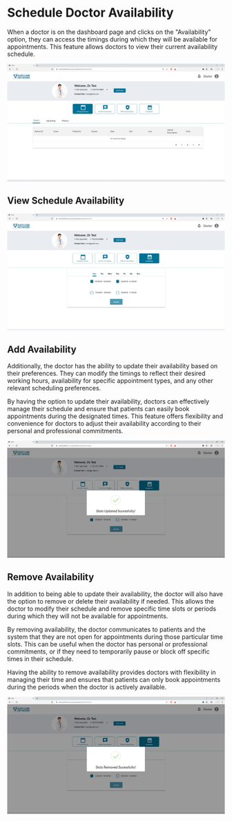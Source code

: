 # Schedule Doctor Availability

When a doctor is on the dashboard page and clicks on the "Availability" option, they can access the timings during which they will be available for appointments. This feature allows doctors to view their current availability schedule.

![Logo](./images/doctor/dc_dashboard.jpg)

## View Schedule Availability

![Logo](./images/doctor/doc_available.jpg)

## Add Availability

Additionally, the doctor has the ability to update their availability based on their preferences. They can modify the timings to reflect their desired working hours, availability for specific appointment types, and any other relevant scheduling preferences.

By having the option to update their availability, doctors can effectively manage their schedule and ensure that patients can easily book appointments during the designated times. This feature offers flexibility and convenience for doctors to adjust their availability according to their personal and professional commitments.

![Logo](./images/doctor/doc_available_add.png)

## Remove Availability

In addition to being able to update their availability, the doctor will also have the option to remove or delete their availability if needed. This allows the doctor to modify their schedule and remove specific time slots or periods during which they will not be available for appointments.

By removing availability, the doctor communicates to patients and the system that they are not open for appointments during those particular time slots. This can be useful when the doctor has personal or professional commitments, or if they need to temporarily pause or block off specific times in their schedule.

Having the ability to remove availability provides doctors with flexibility in managing their time and ensures that patients can only book appointments during the periods when the doctor is actively available.

![Logo](./images/doctor/doc_available_remove.png)
